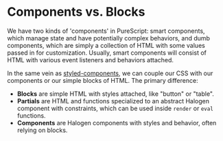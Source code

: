 # Components vs. Blocks

We have two kinds of 'components' in PureScript: smart components, which manage state and have potentially complex behaviors, and dumb components, which are simply a collection of HTML with some values passed in for customization. Usually, smart components will consist of HTML with various event listeners and behaviors attached.

In the same vein as [styled-components](https://www.styled-components.com/), we can couple our CSS with our components or our simple blocks of HTML. The primary difference:

- **Blocks** are simple HTML with styles attached, like "button" or "table".
- **Partials** are HTML and functions specialized to an abstract Halogen component with constraints, which can be used inside `render` or `eval` functions.
- **Components** are Halogen components with styles and behavior, often relying on blocks.
